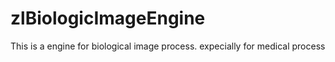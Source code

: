 # zlBiologicImageEngine
This is a engine for biological image process. expecially for medical process
